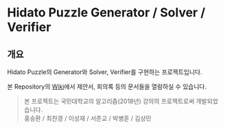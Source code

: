 # Hidato Puzzle Generator / Solver / Verifier

## 개요

Hidato Puzzle의 Generator와 Solver, Verifier를 구현하는 프로젝트입니다.

본 Repository의 [Wiki](https://github.com/harrydrippin/HidatoGeneratorSolver/wiki)에서 제안서, 회의록 등의 문서들을 열람하실 수 있습니다.

> 본 프로젝트는 국민대학교의 알고리즘(2018년) 강의의 프로젝트로써 개발되었습니다.  
> 홍승환 / 최찬경 / 이성재 / 서준교 / 박병훈 / 김상민  
